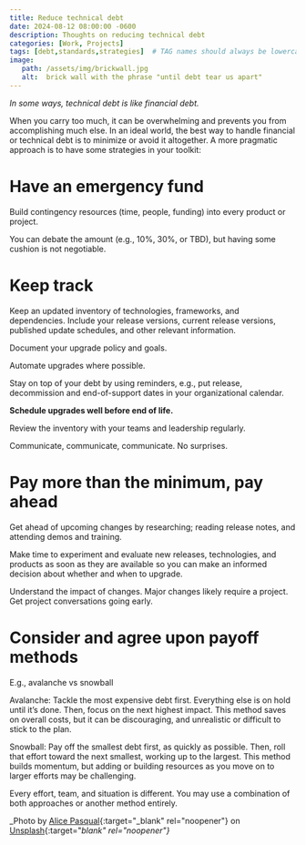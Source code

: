 ```yaml
---
title: Reduce technical debt
date: 2024-08-12 08:00:00 -0600
description: Thoughts on reducing technical debt
categories: [Work, Projects]
tags: [debt,standards,strategies]  # TAG names should always be lowercase
image:   
   path: /assets/img/brickwall.jpg
   alt:  brick wall with the phrase "until debt tear us apart" 
---
```

<!-- excerpt -->
*In some ways, technical debt is like financial debt.*

When you carry too much, it can be overwhelming and prevents you from accomplishing much else. In an ideal world, the best way to handle financial or technical debt is to minimize or avoid it altogether. A more pragmatic approach is to have some strategies in your toolkit:

# Have an emergency fund

Build contingency resources (time, people, funding) into every product or project.

You can debate the amount (e.g., 10%, 30%, or TBD), but having some cushion is not negotiable.

# Keep track

Keep an updated inventory of technologies, frameworks, and dependencies. Include your release versions, current release versions, published update schedules, and other relevant information.

Document your upgrade policy and goals.

Automate upgrades where possible.

Stay on top of your debt by using reminders, e.g., put release, decommission and end-of-support dates in your organizational calendar.

**Schedule upgrades well before end of life.**

Review the inventory with your teams and leadership regularly.

Communicate, communicate, communicate. No surprises.

# Pay more than the minimum, pay ahead

Get ahead of upcoming changes by researching; reading release notes, and attending demos and training.

Make time to experiment and evaluate new releases, technologies, and products as soon as they are available so you can make an informed decision about whether and when to upgrade.

Understand the impact of changes. Major changes likely require a project. Get project conversations going early.

# Consider and agree upon payoff methods

E.g., avalanche vs snowball

Avalanche: Tackle the most expensive debt first. Everything else is on hold until it’s done. Then, focus on the next highest impact. This method saves on overall costs, but it can be discouraging, and unrealistic or difficult to stick to the plan.

Snowball: Pay off the smallest debt first, as quickly as possible. Then, roll that effort toward the next smallest, working up to the largest. This method builds momentum, but adding or building resources as you move on to larger efforts may be challenging.

Every effort, team, and situation is different. You may use a combination of both approaches or another method entirely.

_Photo by [Alice Pasqual](https://unsplash.com/@stri_khedonia?utm_content=creditCopyText&utm_medium=referral&utm_source=unsplash){:target="_blank" rel="noopener"} on [Unsplash](https://unsplash.com/photos/until-debt-tear-us-apart-printed-red-brick-wall-at-daytime-Olki5QpHxts?utm_content=creditCopyText&utm_medium=referral&utm_source=unsplash){:target="_blank" rel="noopener"}_
      